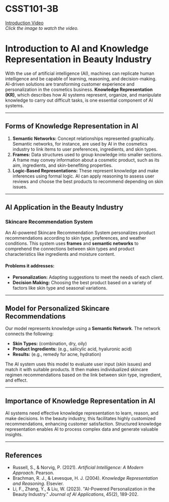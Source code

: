 # CSST101-3B

[Introduction Video](https://www.youtube.com/watch?v=mUMcwxoxHbg)  
*Click the image to watch the video.*


# Introduction to AI and Knowledge Representation in Beauty Industry

With the use of artificial intelligence (AI), machines can replicate human intelligence and be capable of learning, reasoning, and decision-making. AI-driven solutions are transforming customer experience and personalization in the cosmetics business. **Knowledge Representation (KR)**, which describes how AI systems represent, organize, and manipulate knowledge to carry out difficult tasks, is one essential component of AI systems.

---

## Forms of Knowledge Representation in AI

1. **Semantic Networks:** Concept relationships represented graphically. Semantic networks, for instance, are used by AI in the cosmetics industry to link items to user preferences, ingredients, and skin types.
2. **Frames:** Data structures used to group knowledge into smaller sections. A frame may convey information about a cosmetic product, such as its aim, ingredients, and skin-benefiting properties.
3. **Logic-Based Representations:** These represent knowledge and make inferences using formal logic. AI can apply reasoning to assess user reviews and choose the best products to recommend depending on skin issues.

---

## AI Application in the Beauty Industry

### **Skincare Recommendation System**

An AI-powered Skincare Recommendation System personalizes product recommendations according to skin type, preferences, and weather conditions. This system uses **frames** and **semantic networks** to comprehend the connections between skin types and product characteristics like ingredients and moisture content.

#### Problems it addresses:
- **Personalization:** Adapting suggestions to meet the needs of each client.
- **Decision Making:** Choosing the best product based on a variety of factors like skin type and seasonal variations.

---

## Model for Personalized Skincare Recommendations

Our model represents knowledge using a **Semantic Network**. The network connects the following:
- **Skin Types:** (combination, dry, oily)
- **Product Ingredients:** (e.g., salicylic acid, hyaluronic acid)
- **Results:** (e.g., remedy for acne, hydration)

The AI system uses this model to evaluate user input (skin issues) and match it with suitable products. It then makes individualized skincare regimen recommendations based on the link between skin type, ingredient, and effect.

---

## Importance of Knowledge Representation in AI

AI systems need effective knowledge representation to learn, reason, and make decisions. In the beauty industry, this facilitates highly customized recommendations, enhancing customer satisfaction. Structured knowledge representation enables AI to process complex data and generate valuable insights.

---

## References

- Russell, S., & Norvig, P. (2021). *Artificial Intelligence: A Modern Approach*. Pearson.
- Brachman, R. J., & Levesque, H. J. (2004). *Knowledge Representation and Reasoning*. Elsevier.
- Li, F., Zhang, Y., & Liu, W. (2023). "AI-Powered Personalization in the Beauty Industry." *Journal of AI Applications*, 45(2), 189-202.


